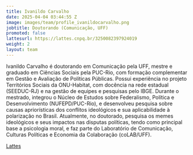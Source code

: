 ```yaml
---
title: Ivanildo Carvalho
date: 2025-04-04 03:44:55 Z
image: images/team/profile_ivanildocarvalho.png
jobtitle: Doutorando (Comunicação, UFF)
promoted: false
lattesurl: https://lattes.cnpq.br/3250082397924019
weight: 2
layout: team
---
```


Ivanildo Carvalho é doutorando em Comunicação pela UFF, mestre e graduado em Ciências Sociais pela PUC-Rio, com formação complementar em Gestão e Avaliação de Políticas Públicas. Possui experiência no projeto Territórios Sociais da ONU-Habitat, com docência na rede estadual (SEEDUC-RJ) e na gestão de equipes e pesquisas pelo IBGE. Durante o mestrado, integrou o Núcleo de Estudos sobre Federalismo, Política e Desenvolvimento (NUFEPD/PUC-Rio), e desenvolveu pesquisa sobre causas apriorísticas dos conflitos ideológicos e sua aplicabilidade à polarização no Brasil. Atualmente, no doutorado, pesquisa os memes ideológicos e seus impactos nas disputas políticas, tendo como principal base a psicologia moral, e faz parte do Laboratório de Comunicação, Culturas Políticas e Economia da Colaboração (coLAB/UFF).

<a href="https://lattes.cnpq.br/3250082397924019">Lattes</a>
